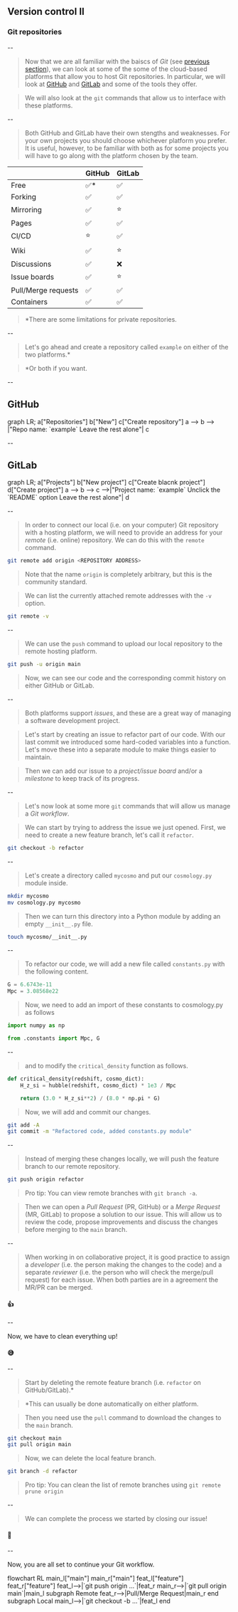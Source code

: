 ## Version control II
### Git repositories

--

> Now that we are all familiar with the baiscs of *Git* (see [previous section](#/3)), we can look at some of the some of the cloud-based platforms that allow you to host Git repositories. In particular, we will look at [GitHub](https://github.com/) and [GitLab](https://about.gitlab.com/) and some of the tools they offer.

> We will also look at the `git` commands that allow us to interface with these platforms.

--

> Both GitHub and GitLab have their own stengths and weaknesses. For your own projects you should choose whichever platform you prefer. It is useful, however, to be familiar with both as for some projects you will have to go along with the platform chosen by the team.

|                     | GitHub | GitLab |
| ------------------- | ------ | ------ |
| Free                | ✅*     | ✅      |
| Forking             | ✅      | ✅      |
| Mirroring           | ✅      | ⭐️      |
| Pages               | ✅      | ✅      |
| CI/CD               | ⭐️      | ✅      |
| Wiki                | ✅      | ⭐️      |
| Discussions         | ✅      | ❌      |
| Issue boards        | ✅      | ⭐️      |
| Pull/Merge requests | ✅      | ✅      |
| Containers          | ✅      | ✅      |
<!-- .element: style="font-size: 60%;" -->

> *There are some limitations for private repositories.
<!-- .element: style="font-size: 50%;" -->

--

> Let's go ahead and create a repository called `example` on either of the two platforms.*

> *Or both if you want.
<!-- .element: style="font-size: 50%;" -->

--

## GitHub

<mermaid>
graph LR;
    a["Repositories"]
    b["New"]
    c["Create repository"]
    a --> b --> |"Repo name: `example` 
    Leave the rest alone"| c
</mermaid>
<!-- .element: style="height: 150px;" -->

--

## GitLab

<mermaid>
graph LR;
    a["Projects"]
    b["New project"]
    c["Create blacnk project"]
    d["Create project"]
    a --> b --> c -->|"Project name: `example` 
    Unclick the `README` option
    Leave the rest alone"| d
</mermaid>
<!-- .element: style="height: 150px;" -->

--

> In order to connect our local (i.e. on your computer) Git repository with a hosting platform, we will need to provide an address for your *remote* (i.e. online) repository. We can do this with the `remote` command.

```bash
git remote add origin <REPOSITORY ADDRESS>
```

> Note that the name `origin` is completely arbitrary, but this is the community standard.
> 
<!-- .element: style="font-size: 50%;" -->

> We can list the currently attached remote addresses with the `-v` option.

```bash
git remote -v
```

--

> We can use the `push` command to upload our local repository to the remote hosting platform.

```bash
git push -u origin main
```

> Now, we can see our code and the corresponding commit history on either GitHub or GitLab.

--

> Both platforms support *issues*, and these are a great way of managing a software development project. 

> Let's start by creating an issue to refactor part of our code. With our last commit we introduced some hard-coded variables into a function. Let's move these into a separate module to make things easier to maintain.

> Then we can add our issue to a *project/issue board* and/or a *milestone* to keep track of its progress.

--

> Let's now look at some more `git` commands that will allow us manage a *Git workflow*.

> We can start by trying to address the issue we just opened. First, we need to create a new feature branch, let's call it `refactor`.

```bash
git checkout -b refactor
```

--

> Let's create a directory called `mycosmo` and put our `cosmology.py` module inside.

```bash
mkdir mycosmo
mv cosmology.py mycosmo
```

> Then we can turn this directory into a Python module by adding an empty `__init__.py` file.

```bash
touch mycosmo/__init__.py
```

--

> To refactor our code, we will add a new file called `constants.py` with the following content.

```python
G = 6.6743e-11
Mpc = 3.08568e22
```

> Now, we need to add an import of these constants to cosmology.py as follows

```python
import numpy as np

from .constants import Mpc, G
```

--

> and to modify the `critical_density` function as follows.

```python
def critical_density(redshift, cosmo_dict):
    H_z_si = hubble(redshift, cosmo_dict) * 1e3 / Mpc

    return (3.0 * H_z_si**2) / (8.0 * np.pi * G)
```

> Now, we will add and commit our changes.

```bash
git add -A
git commit -m "Refactored code, added constants.py module"
```

--

> Instead of merging these changes locally, we will push the feature branch to our remote repository.

```bash
git push origin refactor
```

> Pro tip: You can view remote branches with `git branch -a`.

<!-- .element: style="font-size: 50%;" -->

> Then we can open a *Pull Request* (PR, GitHub) or a *Merge Request* (MR, GitLab) to propose a solution to our issue. This will allow us to review the code, propose improvements and discuss the changes before merging to the `main` branch. 

--

> When working in on collaborative project, it is good practice to assign a *developer* (i.e. the person making the changes to the code) and a separate *reviewer* (i.e. the person who will check the merge/pull request) for each issue. When both parties are in a agreement the MR/PR can be merged.


#### 👍

--

Now, we have to clean everything up! 

#### 😅

--

> Start by deleting the remote feature branch (i.e. `refactor` on GitHub/GitLab).*

> *This can usually be done automatically on either platform.
<!-- .element: style="font-size: 50%;" -->

> Then you need use the `pull` command to download the changes to the `main` branch.

```bash
git checkout main
git pull origin main
```

> Now, we can  delete the local feature branch.

```bash
git branch -d refactor
```

> Pro tip: You can clean the list of remote branches using `git remote prune origin`

<!-- .element: style="font-size: 50%;" -->

--

> We can complete the process we started by closing our issue!


#### 🥳

--

Now, you are all set to continue your Git workflow.

<mermaid>
flowchart RL
    main_l["main"]
    main_r["main"]
    feat_l["feature"]
    feat_r["feature"]
    feat_l-->|`git push origin ...`|feat_r
    main_r-->|`git pull origin main`|main_l
    subgraph Remote
    feat_r-->|Pull/Merge Request|main_r
    end
    subgraph Local
    main_l-->|`git checkout -b ...`|feat_l
    end
</mermaid>
<!-- .element: style="height: 500px;" -->